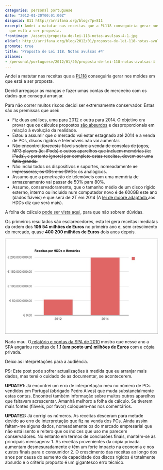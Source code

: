```yaml
---
categories: personal portuguese
date: "2012-01-20T00:01:00Z"
disqusid: 811 http://arrifana.org/blog/?p=811
excerpt: Andei a matutar nas receitas que a PL118 conseguiria gerar nos moldes em
  que está a ser proposta.
frontimage: /assets/proposta-de-lei-118-notas-avulsas-4-1.jpg
oldurl: http://arrifana.org/blog/2012/01/proposta-de-lei-118-notas-avulsas-4/
promote: true
title: 'Proposta de Lei 118. Notas avulsas #4'
aliases:
- /personal/portuguese/2012/01/20/proposta-de-lei-118-notas-avulsas-4
---
```


Andei a matutar nas receitas que a [PL118][1] conseguiria gerar nos moldes em que está a ser proposta.

Decidi arregaçar as mangas e fazer umas contas de merceeiro com os dados que consegui arranjar.

Para não correr muitos riscos decidi ser extremamente conservador. Estas são as premissas que usei:

 * Fiz duas análises, uma para 2012 e outra para 2014. O objetivo era provar que os cálculos propostos [são absurdos][2] e desproporcionais em relação à evolução da realidade.
 * Estou a assumir que o mercado vai estar estagnado até 2014 e a venda de PCs, discos rígidos e telemóveis não vai aumentar.
 * <del>Não encontrei *forecasts* fiáveis sobre a venda de consolas de jogos, MP3 players (ie: iPods) e outros aparelhos que incluem memórias (ie: iPads), e portanto ignorei por completo estas receitas, devem ser uma fatia grande.</del>
 * Não inclui todos os dispositivos e suportes, nomeadamente <del>as impressoras, os CDs e os DVDs.</del> os analógicos.
 * Assumo que a penetração de telemóveis com uma memória de armazenamento vai passar de 50% para 80%.
 * Assumo, conservadoramente, que o tamanho médio de um disco rígido externo, interno ou incluído num computador novo é de 600GB este ano (dados fiáveis) e que será de 2T em 2014 (A [lei de moore adaptada ][3]aos HDDs diz que será mais).

A folha de cálculo [pode ser vista aqui][4], para que não sobrem dúvidas.

Os primeiros resultados são esclarecedores, esta lei gera receitas imediatas da ordem dos **<del>105</del> 54 milhões de Euros** no primeiro ano e, sem crescimento do mercado, quase **<del>400</del> 200 milhões de Euros** dois anos depois.

![NewImage](/assets/proposta-de-lei-118-notas-avulsas-4-1.jpg "NewImage")

Nada mau. O[ relatório e contas da SPA de 2010][5] mostra que nesse ano a SPA angariou receitas de **1.1 (um ponto um) milhões de Euros** com a cópia privada.

Deixo as interpretações para a audiência.

PS: Este post pode sofrer actualizações à medida que eu arranjar mais dados, mas terei o cuidado de as documentar, se acontecerem.

**UPDATE1**: Já encontrei um erro de interpretação meu no número de PCs vendidos em Portugal (obrigado Pedro Alves) que muda substancialmente estas contas. Encontrei também informação sobre muitos outros aparelhos que faltavam acrescentar. Amanhã melhoro a folha de cálculo. Se tiverem mais fontes (fiáveis, por favor) coloquem-nas nos comentários.

**UPDATE2:** Já corrigi os números. As receitas desceram para metade devido ao erro de interpretação que fiz na venda dos PCs. Ainda assim faltam-me alguns dados, nomeadamente os do mercado empresarial que não está isento e reitero que os índices que uso me parecem conservadores. No entanto em termos de conclusões finais, mantêm-se as principais mensagens: 1. As receitas provenientes da cópia privada aumentam desmesuradamente e têm um forte impacto na economia e nos custos finais para o consumidor 2. O crescimento das receitas ao longo dos anos por causa do aumento da capacidade dos discos rígidos é totalmente absurdo e o critério proposto é um gigantesco erro técnico.


[1]: http://app.parlamento.pt/webutils/docs/doc.pdf?path=6148523063446f764c3246795a5868774d546f334e7a67774c325276593342734c576c756156684a5358526c65433977616d77784d54677457456c4a4c6d527659773d3d&fich=pjl118-XII.doc&Inline=true
[2]: http://arrifana.org/blog/2012/01/proposta-de-lei-118-notas-avulsas-3/
[3]: http://en.wikipedia.org/wiki/Mark_Kryder
[4]: https://docs.google.com/spreadsheet/ccc?key=0AvGEkGo6qRR4dHJaLVFKbWFhcWVlakNmaThiWXZLUnc
[5]: http://www.spautores.pt/assets_live/2412/relat_rio_e_contas_2010.pdf